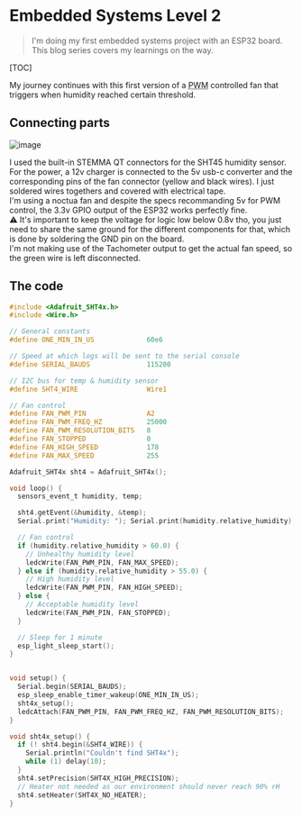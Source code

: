 # Embedded Systems Level 2

> I'm doing my first embedded systems project with an ESP32 board.
> This blog series covers my learnings on the way.

[TOC]

My journey continues with this first version of a <abbr title="Pulse Width Modulation">PWM</abbr> controlled fan that triggers when humidity reached certain threshold.  

## Connecting parts


![image](https://github.com/user-attachments/assets/ca43b867-d240-461c-9ccd-d64176a22680)

I used the built-in STEMMA QT connectors for the SHT45 humidity sensor.  
For the power, a 12v charger is connected to the 5v usb-c converter and the corresponding pins of the fan connector (yellow and black wires). I just soldered wires togethers and covered with electrical tape.  
I'm using a noctua fan and despite the specs recommanding 5v for PWM control, the 3.3v GPIO output of the ESP32 works perfectly fine.  
⚠️ It's important to keep the voltage for logic low below 0.8v tho, you just need to share the same ground for the different components for that, which is done by soldering the GND pin on the board.  
I'm not making use of the Tachometer output to get the actual fan speed, so the green wire is left disconnected.  


## The code

```c
#include <Adafruit_SHT4x.h>
#include <Wire.h>

// General constants
#define ONE_MIN_IN_US             60e6

// Speed at which logs will be sent to the serial console
#define SERIAL_BAUDS              115200

// I2C bus for temp & humidity sensor
#define SHT4_WIRE                 Wire1 

// Fan control
#define FAN_PWM_PIN               A2
#define FAN_PWM_FREQ_HZ           25000
#define FAN_PWM_RESOLUTION_BITS   8
#define FAN_STOPPED               0
#define FAN_HIGH_SPEED            178
#define FAN_MAX_SPEED             255

Adafruit_SHT4x sht4 = Adafruit_SHT4x();

void loop() {
  sensors_event_t humidity, temp;

  sht4.getEvent(&humidity, &temp);
  Serial.print("Humidity: "); Serial.print(humidity.relative_humidity); Serial.println("% rH"); Serial.flush();

  // Fan control
  if (humidity.relative_humidity > 60.0) {
    // Unhealthy humidity level
    ledcWrite(FAN_PWM_PIN, FAN_MAX_SPEED);
  } else if (humidity.relative_humidity > 55.0) {
    // High humidity level
    ledcWrite(FAN_PWM_PIN, FAN_HIGH_SPEED);
  } else {
    // Acceptable humidity level
    ledcWrite(FAN_PWM_PIN, FAN_STOPPED);
  }

  // Sleep for 1 minute
  esp_light_sleep_start();
}


void setup() {
  Serial.begin(SERIAL_BAUDS);
  esp_sleep_enable_timer_wakeup(ONE_MIN_IN_US);
  sht4x_setup();
  ledcAttach(FAN_PWM_PIN, FAN_PWM_FREQ_HZ, FAN_PWM_RESOLUTION_BITS);
}

void sht4x_setup() {
  if (! sht4.begin(&SHT4_WIRE)) {
    Serial.println("Couldn't find SHT4x");
    while (1) delay(10);
  }
  sht4.setPrecision(SHT4X_HIGH_PRECISION);
  // Heater not needed as our environment should never reach 90% rH
  sht4.setHeater(SHT4X_NO_HEATER);
}
```
